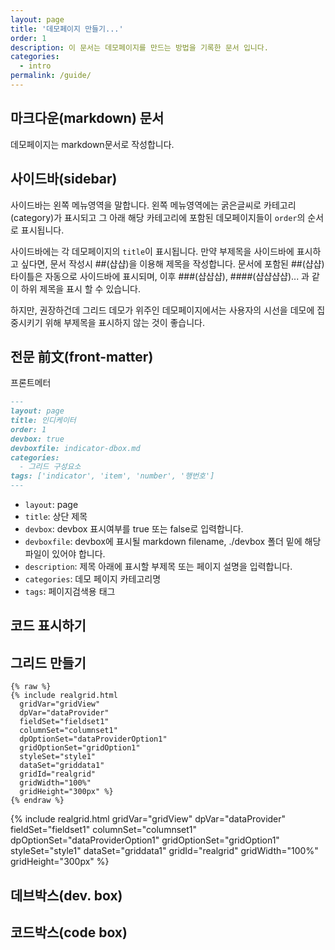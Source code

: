 ```yaml
---
layout: page
title: '데모페이지 만들기...'
order: 1
description: 이 문서는 데모페이지를 만드는 방법을 기록한 문서 입니다.
categories:
  - intro
permalink: /guide/
---
```


## 마크다운(markdown) 문서

데모페이지는 markdown문서로 작성합니다.

## 사이드바(sidebar)

사이드바는 왼쪽 메뉴영역을 말합니다. 왼쪽 메뉴영역에는 굵은글씨로 카테고리(category)가 표시되고 그 아래
해당 카테고리에 포함된 데모페이지들이 `order`의 순서로 표시됩니다.

사이드바에는 각 데모페이지의 `title`이 표시됩니다. 만약 부제목을 사이드바에 표시하고 싶다면, 문서 작성시
\#\#(샵샵)을 이용해 제목을 작성합니다. 문서에 포함된 \#\#(샵샵) 타이틀은 자동으로 사이드바에 표시되며,
이후 \#\#\#(샵샵샵), \#\#\#\#(샵샵샵샵)... 과 같이 하위 제목을 표시 할 수 있습니다.

하지만, 권장하건데 그리드 데모가 위주인 데모페이지에서는 사용자의 시선을 데모에 집중시키기 위해 부제목을 표시하지 않는 것이 좋습니다.

## 전문 前文(front-matter)

프론트메터

```md
---
layout: page
title: 인디케이터
order: 1
devbox: true
devboxfile: indicator-dbox.md
categories:
  - 그리드 구성요소
tags: ['indicator', 'item', 'number', '행번호']
---
```

- `layout`: page
- `title`: 상단 제목
- `devbox`: devbox 표시여부를 true 또는 false로 입력합니다.
- `devboxfile`: devbox에 표시될 markdown filename, ./devbox 폴더 밑에 해당 파일이 있어야 합니다.
- `description`: 제목 아래에 표시할 부제목 또는 페이지 설명을 입력합니다.
- `categories`: 데모 페이지 카테고리명
- `tags`: 페이지검색용 태그

## 코드 표시하기

## 그리드 만들기

```
{% raw %}
{% include realgrid.html
  gridVar="gridView"
  dpVar="dataProvider"
  fieldSet="fieldset1"
  columnSet="columnset1"
  dpOptionSet="dataProviderOption1"
  gridOptionSet="gridOption1"
  styleSet="style1"
  dataSet="griddata1"
  gridId="realgrid"
  gridWidth="100%"
  gridHeight="300px" %}
{% endraw %}
```

{% include realgrid.html
  gridVar="gridView"
  dpVar="dataProvider"
  fieldSet="fieldset1"
  columnSet="columnset1"
  dpOptionSet="dataProviderOption1"
  gridOptionSet="gridOption1"
  styleSet="style1"
  dataSet="griddata1"
  gridId="realgrid"
  gridWidth="100%"
  gridHeight="300px" %}

## 데브박스(dev. box)

## 코드박스(code box)
